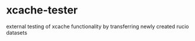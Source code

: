 # xcache-tester
external testing of xcache functionality by transferring newly created rucio datasets
